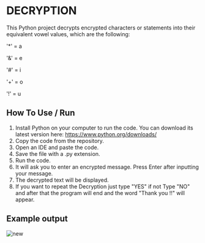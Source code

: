 # DECRYPTION
This Python project decrypts encrypted characters or statements into their equivalent vowel values, which are the following:

'*' = a

'&' = e

'#' = i

'+' = o

'!' = u

## How To Use / Run
1. Install Python on your computer to run the code. You can download its latest version here: https://www.python.org/downloads/ 
2. Copy the code from the repository. 
3. Open an IDE and paste the code. 
4. Save the file with a .py extension. 
5. Run the code. 
6. It will ask you to enter an encrypted message. Press Enter after inputting your message.
7. The decrypted text will be displayed.
8. If you want to repeat the Decryption just type "YES" if not Type "NO" and after that the program will end and the word "Thank you !!" will appear.

## Example output
![new](https://user-images.githubusercontent.com/129743375/233625026-3624cefe-7a63-4ec7-b75e-ab395a2b4877.JPG)

